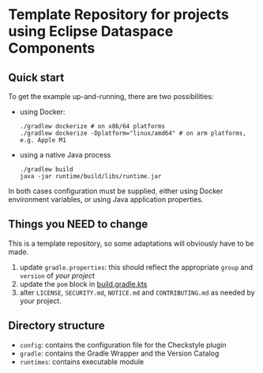 # Template Repository for projects using Eclipse Dataspace Components

## Quick start

To get the example up-and-running, there are two possibilities:

- using Docker:
  ```shell
  ./gradlew dockerize # on x86/64 platforms
  ./gradlew dockerize -Dplatform="linux/amd64" # on arm platforms, e.g. Apple M1
  ```
  
- using a native Java process
  ```shell
  ./gradlew build
  java -jar runtime/build/libs/runtime.jar
  ```

In both cases configuration must be supplied, either using Docker environment variables, or using Java
application properties.

## Things you **NEED** to change

This is a template repository, so some adaptations will obviously have to be made.

1. update `gradle.properties`: this should reflect the appropriate `group` and `version` of _your project_
2. update the `pom` block in [build.gradle.kts](./build.gradle.kts)
3. alter `LICENSE`, `SECURITY.md`, `NOTICE.md` and `CONTRIBUTING.md` as needed by your project.

## Directory structure

- `config`: contains the configuration file for the Checkstyle plugin
- `gradle`: contains the Gradle Wrapper and the Version Catalog
- `runtimes`: contains executable module

